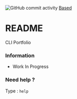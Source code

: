 ![GitHub commit activity](https://img.shields.io/github/commit-activity/m/ValMgr/CLI)
[Based](https://img.shields.io/badge/Based-true-B28CD8)

# README #

CLI Portfolio

### Information ###

* Work In Progress

### Need help ? ###

Type : ```help ```

